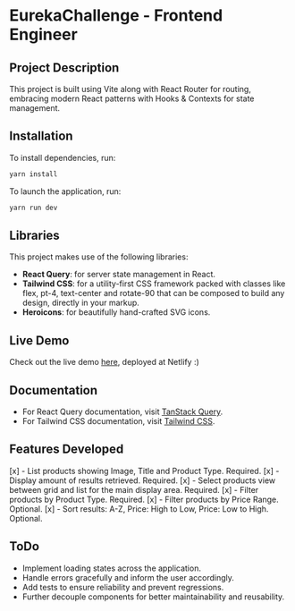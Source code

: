 # EurekaChallenge - Frontend Engineer

## Project Description

This project is built using Vite along with React Router for routing, embracing modern React patterns with Hooks & Contexts for state management.

## Installation

To install dependencies, run:

```bash
yarn install
```

To launch the application, run:

```bash
yarn run dev
```

## Libraries

This project makes use of the following libraries:

- **React Query**: for server state management in React.
- **Tailwind CSS**: for a utility-first CSS framework packed with classes like flex, pt-4, text-center and rotate-90 that can be composed to build any design, directly in your markup.
- **Heroicons**: for beautifully hand-crafted SVG icons.

## Live Demo

Check out the live demo [here](https://erk-challenge.netlify.app/), deployed at Netlify :)

## Documentation

- For React Query documentation, visit [TanStack Query](https://tanstack.com/query/v3/docs/react/overview).
- For Tailwind CSS documentation, visit [Tailwind CSS](https://tailwindcss.com/).


## Features Developed

[x] - List products showing Image, Title and Product Type. Required.
[x] - Display amount of results retrieved. Required.
[x] - Select products view between grid and list for the main display area. Required.
[x] - Filter products by Product Type. Required.
[x] - Filter products by Price Range. Optional.
[x] - Sort results: A-Z, Price: High to Low, Price: Low to High. Optional.

## ToDo

- Implement loading states across the application.
- Handle errors gracefully and inform the user accordingly.
- Add tests to ensure reliability and prevent regressions.
- Further decouple components for better maintainability and reusability.
